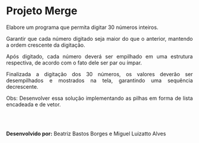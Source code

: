 # Projeto Merge

<div align="justify">

Elabore um programa que permita digitar 30 números inteiros.

Garantir que cada número digitado seja maior do que o anterior, mantendo a ordem crescente da digitação.

Após digitado, cada número deverá ser empilhado em uma estrutura respectiva, de acordo com o fato dele ser par ou ímpar.

Finalizada a digitação dos 30 números, os valores deverão ser desempilhados e mostrados na tela, garantindo uma sequência decrescente.

Obs: Desenvolver essa solução implementando as pilhas em forma de lista encadeada e de vetor.

<br><br>

<b>Desenvolvido por:</b> Beatriz Bastos Borges e Miguel Luizatto Alves
</div>
